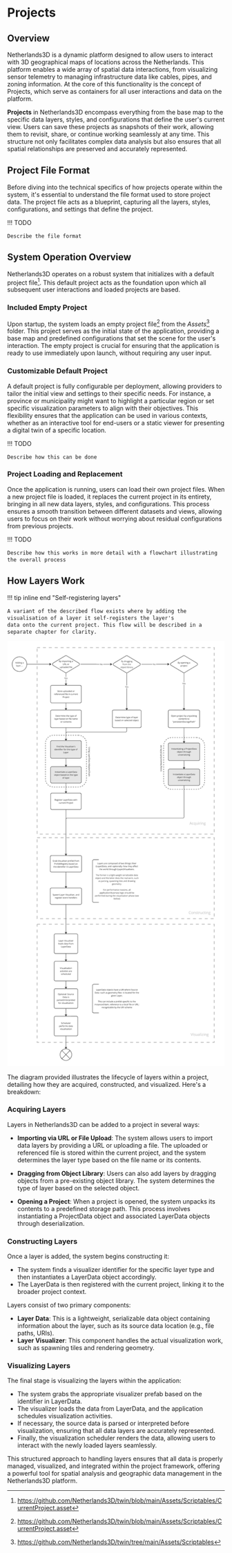 # Projects

## Overview

Netherlands3D is a dynamic platform designed to allow users to interact with 3D geographical maps of locations across
the Netherlands. This platform enables a wide array of spatial data interactions, from visualizing sensor telemetry
to managing infrastructure data like cables, pipes, and zoning information. At the core of this functionality is the
concept of Projects, which serve as containers for all user interactions and data on the platform.

**Projects** in Netherlands3D encompass everything from the base map to the specific data layers, styles, and configurations
that define the user's current view. Users can save these projects as snapshots of their work, allowing them to revisit,
share, or continue working seamlessly at any time. This structure not only facilitates complex data analysis but also
ensures that all spatial relationships are preserved and accurately represented.

## Project File Format

Before diving into the technical specifics of how projects operate within the system, it's essential to understand
the file format used to store project data. The project file acts as a blueprint, capturing all the layers, styles,
configurations, and settings that define the project. 

!!! TODO

    Describe the file format

## System Operation Overview

Netherlands3D operates on a robust system that initializes with a default project file[^1]. This default project acts as
the foundation upon which all subsequent user interactions and loaded projects are based.

### Included Empty Project

Upon startup, the system loads an empty project file[^1] from the _Assets_[^2] folder. This project serves as the 
initial state of the application, providing a base map and predefined configurations that set the scene for the user's 
interaction. The empty project is crucial for ensuring that the application is ready to use immediately upon launch, 
without requiring any user input.

### Customizable Default Project

A default project is fully configurable per deployment, allowing providers to tailor the initial view and settings to
their specific needs. For instance, a province or municipality might want to highlight a particular region or set
specific visualization parameters to align with their objectives. This flexibility ensures that the application can be
used in various contexts, whether as an interactive tool for end-users or a static viewer for presenting a digital twin
of a specific location.

!!! TODO

    Describe how this can be done

### Project Loading and Replacement

Once the application is running, users can load their own project files. When a new project file is loaded, it replaces
the current project in its entirety, bringing in all new data layers, styles, and configurations. This process ensures a
smooth transition between different datasets and views, allowing users to focus on their work without worrying about
residual configurations from previous projects.

!!! TODO

    Describe how this works in more detail with a flowchart illustrating the overall process

## How Layers Work

!!! tip inline end "Self-registering layers"
    
    A variant of the described flow exists where by adding the visualisation of a layer it self-registers the layer's
    data onto the current project. This flow will be described in a separate chapter for clarity.

![how layers work](../imgs/how-layers-work-in-a-project.png)

The diagram provided illustrates the lifecycle of layers within a project, detailing how they are acquired,
constructed, and visualized. Here's a breakdown:

### Acquiring Layers

Layers in Netherlands3D can be added to a project in several ways:

- **Importing via URL or File Upload**: The system allows users to import data layers by providing a URL or uploading a file.
The uploaded or referenced file is stored within the current project, and the system determines the layer type based on
the file name or its contents.
 
- **Dragging from Object Library**: Users can also add layers by dragging objects from a pre-existing object library. The
system determines the type of layer based on the selected object.
- **Opening a Project**: When a project is opened, the system unpacks its contents to a predefined storage path. This process
involves instantiating a ProjectData object and associated LayerData objects through deserialization.

### Constructing Layers

Once a layer is added, the system begins constructing it:

- The system finds a visualizer identifier for the specific layer type and then instantiates a LayerData object
accordingly.
- The LayerData is then registered with the current project, linking it to the broader project context.

Layers consist of two primary components:

- **Layer Data**: This is a lightweight, serializable data object containing information about the layer, such as its source
data location (e.g., file paths, URIs).
- **Layer Visualizer**: This component handles the actual visualization work, such as spawning tiles and rendering geometry.

### Visualizing Layers

The final stage is visualizing the layers within the application:

- The system grabs the appropriate visualizer prefab based on the identifier in LayerData.
- The visualizer loads the data from LayerData, and the application schedules visualization activities.
- If necessary, the source data is parsed or interpreted before visualization, ensuring that all data layers are
accurately represented.
- Finally, the visualization scheduler renders the data, allowing users to interact with the newly loaded layers
seamlessly.

This structured approach to handling layers ensures that all data is properly managed, visualized, and integrated within
the project framework, offering a powerful tool for spatial analysis and geographic data management in the Netherlands3D
platform.

[^1]: https://github.com/Netherlands3D/twin/blob/main/Assets/Scriptables/CurrentProject.asset
[^2]: https://github.com/Netherlands3D/twin/tree/main/Assets/Scriptables
